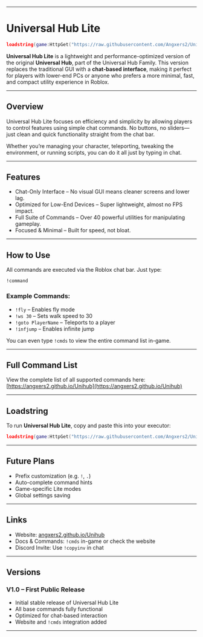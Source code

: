 
---

# Universal Hub Lite

```lua
loadstring(game:HttpGet("https://raw.githubusercontent.com/Angxers2/Unihub/refs/heads/lite/Unihub%20Lite%20V1.1.lua",true))()
```

**Universal Hub Lite** is a lightweight and performance-optimized version of the original **Universal Hub**, part of the Universal Hub Family. This version replaces the traditional GUI with a **chat-based interface**, making it perfect for players with lower-end PCs or anyone who prefers a more minimal, fast, and compact utility experience in Roblox.

---

## Overview

Universal Hub Lite focuses on efficiency and simplicity by allowing players to control features using simple chat commands. No buttons, no sliders—just clean and quick functionality straight from the chat bar.

Whether you’re managing your character, teleporting, tweaking the environment, or running scripts, you can do it all just by typing in chat.

---

## Features

- Chat-Only Interface – No visual GUI means cleaner screens and lower lag.
- Optimized for Low-End Devices – Super lightweight, almost no FPS impact.
- Full Suite of Commands – Over 40 powerful utilities for manipulating gameplay.
- Focused & Minimal – Built for speed, not bloat.

---

## How to Use

All commands are executed via the Roblox chat bar. Just type:

```
!command
```

### Example Commands:
- `!fly` – Enables fly mode  
- `!ws 30` – Sets walk speed to 30  
- `!goto PlayerName` – Teleports to a player  
- `!infjump` – Enables infinite jump  

You can even type `!cmds` to view the entire command list in-game.

---

## Full Command List

View the complete list of all supported commands here:  
[https://angxers2.github.io/Unihub](https://angxers2.github.io/Unihub)

---

## Loadstring

To run **Universal Hub Lite**, copy and paste this into your executor:

```lua
loadstring(game:HttpGet("https://raw.githubusercontent.com/Angxers2/Unihub/refs/heads/lite/Unihub%20Lite%20V1.0.lua",true))()
```

---

## Future Plans

- Prefix customization (e.g. `!`, `.`)
- Auto-complete command hints
- Game-specific Lite modes
- Global settings saving

---

## Links

- Website: [angxers2.github.io/Unihub](https://angxers2.github.io/Unihub)
- Docs & Commands: `!cmds` in-game or check the website
- Discord Invite: Use `!copyinv` in chat

---

## Versions

### V1.0 – First Public Release
- Initial stable release of Universal Hub Lite
- All base commands fully functional
- Optimized for chat-based interaction
- Website and `!cmds` integration added

---

